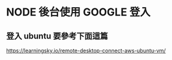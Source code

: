# NODE 後台使用 GOOGLE 登入

## 登入 ubuntu 要參考下面這篇

https://learningsky.io/remote-desktop-connect-aws-ubuntu-vm/
